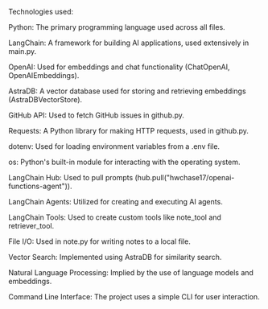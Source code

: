 Technologies used:

Python: The primary programming language used across all files.

LangChain: A framework for building AI applications, used extensively in main.py.

OpenAI: Used for embeddings and chat functionality (ChatOpenAI, OpenAIEmbeddings).

AstraDB: A vector database used for storing and retrieving embeddings (AstraDBVectorStore).

GitHub API: Used to fetch GitHub issues in github.py.

Requests: A Python library for making HTTP requests, used in github.py.

dotenv: Used for loading environment variables from a .env file.

os: Python's built-in module for interacting with the operating system.

LangChain Hub: Used to pull prompts (hub.pull("hwchase17/openai-functions-agent")).

LangChain Agents: Utilized for creating and executing AI agents.

LangChain Tools: Used to create custom tools like note_tool and retriever_tool.

File I/O: Used in note.py for writing notes to a local file.

Vector Search: Implemented using AstraDB for similarity search.

Natural Language Processing: Implied by the use of language models and embeddings.

Command Line Interface: The project uses a simple CLI for user interaction.
